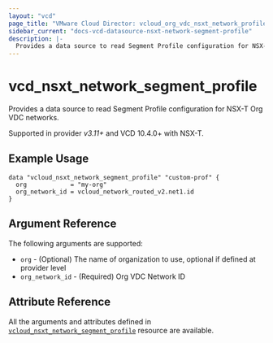 ```yaml
---
layout: "vcd"
page_title: "VMware Cloud Director: vcloud_org_vdc_nsxt_network_profile"
sidebar_current: "docs-vcd-datasource-nsxt-network-segment-profile"
description: |-
  Provides a data source to read Segment Profile configuration for NSX-T Org VDC networks.
---
```


# vcd\_nsxt\_network\_segment\_profile

Provides a data source to read Segment Profile configuration for NSX-T Org VDC networks.

Supported in provider *v3.11+* and VCD 10.4.0+ with NSX-T.

## Example Usage

```hcl
data "vcloud_nsxt_network_segment_profile" "custom-prof" {
  org            = "my-org"
  org_network_id = vcloud_network_routed_v2.net1.id
}
```

## Argument Reference

The following arguments are supported:

* `org` - (Optional) The name of organization to use, optional if defined at provider level 
* `org_network_id` - (Required) Org VDC Network ID

## Attribute Reference
 
All the arguments and attributes defined in
[`vcloud_nsxt_network_segment_profile`](/providers/vmware/vcd/latest/docs/resources/nsxt_network_segment_profile)
resource are available.
